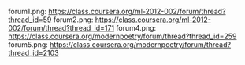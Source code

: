 forum1.png: https://class.coursera.org/ml-2012-002/forum/thread?thread_id=59
forum2.png: https://class.coursera.org/ml-2012-002/forum/thread?thread_id=171
forum4.png: https://class.coursera.org/modernpoetry/forum/thread?thread_id=259
forum5.png: https://class.coursera.org/modernpoetry/forum/thread?thread_id=2103